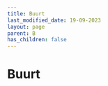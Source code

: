 ```yaml
---
title: Buurt
last_modified_date: 19-09-2023
layout: page
parent: B
has_children: false
---
```


Buurt
=====

